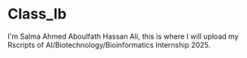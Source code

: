 # Class_Ib
I'm Salma Ahmed Aboulfath Hassan Ali, this is where I will upload my Rscripts of AI/Biotechnology/Bioinformatics Internship 2025.
